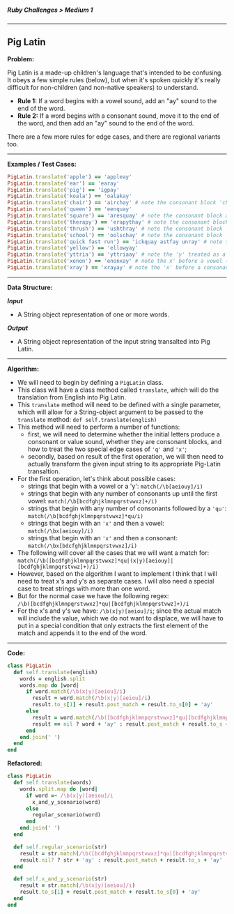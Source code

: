 ##### Ruby Challenges > Medium 1

---

## Pig Latin

**Problem:**  

Pig Latin is a made-up children's language that's intended to be confusing. It obeys a few simple rules (below), but when it's spoken quickly it's really difficult for non-children (and non-native speakers) to understand.  

* **Rule 1:** If a word begins with a vowel sound, add an "ay" sound to the end of the word.
* **Rule 2:** If a word begins with a consonant sound, move it to the end of the word, and then add an "ay" sound to the end of the word.

There are a few more rules for edge cases, and there are regional variants too.

---

**Examples / Test Cases:**  

```ruby
PigLatin.translate('apple') == 'appleay'
PigLatin.translate('ear') == 'earay'
PigLatin.translate('pig') == 'igpay'
PigLatin.translate('koala') == 'oalakay'
PigLatin.translate('chair') == 'airchay' # note the consonant block 'ch'
PigLatin.translate('queen') == 'eenquay'
PigLatin.translate('square') == 'aresquay' # note the consonant block and 'qu'
PigLatin.translate('therapy') == 'erapythay' # note the consonant block 'th'
PigLatin.translate('thrush') == 'ushthray' # note the consonant block 'thr'
PigLatin.translate('school') == 'oolschay' # note the consonant block 'sch'
PigLatin.translate('quick fast run') == 'ickquay astfay unray' # note the 'qu'
PigLatin.translate('yellow') == 'ellowyay'
PigLatin.translate('yttria') == 'yttriaay' # note the 'y' treated as a vowel
PigLatin.translate('xenon') == 'enonxay' # note the x' before a vowel (consonant sound)
PigLatin.translate('xray') == 'xrayay' # note the 'x' before a consonant (vowel sound)
```

---

**Data Structure:**  

**_Input_**

* A String object representation of one or more words.

**_Output_**

* A String object representation of the input string transalted into Pig Latin.

---

**Algorithm:**

* We will need to begin by defining a `PigLatin` class.
* This class will have a class method called `translate`, which will do the translation from English into Pig Latin.
* This `translate` method will need to be defined with a single parameter, which will allow for a String-object argument to be passed to the `translate` method: `def self.translate(english)`
* This method will need to perform a number of functions: 
  * first, we will need to determine whether the initial letters produce a consonant or value sound, whether they are consonant blocks, and how to treat  the two special edge cases of `'q'` and `'x'`;
  * secondly, based on result of the first operation, we will then need to actually transform the given input string to its appropriate Pig-Latin transaltion.
* For the first operation, let's think about possible cases:
  * strings that begin with a vowel or a 'y': `match(/\b[aeiouy]/i)`
  * strings that begin with any number of consonants up until the first vowel: `match(/\b[bcdfghjklmnpqrstvwxz]+/i)`
  * strings that begin with any number of consonants followed by a `'qu'`: `match(/\b[bcdfghjklmnpqrstvwxz]*qu/i)`
  * strings that begin with an `'x'` and then a vowel: `match(/\bx[aeiouy]/i)`
  * strings that begin with an `'x'` and then a consonant: `match(/\bx[bdcfghjklmnpqrstvwxz]/i)`
* The following will cover all the cases that we will want a match for: `match(/\b([bcdfghjklmnpqrstvwxz]*qu|(x|y)[aeiouy]|[bcdfghjklmnpqrstvwz]+)/i)`
* However, based on the algorithm I want to implement I think that I will need to treat x's and y's as separate cases. I will also need a special case to treat strings with more than one word.
* But for the normal case we have the following regex: `/\b([bcdfghjklmnpqrstvwxz]*qu|[bcdfghjklmnpqrstvwz]+)/i`
* For the x's and y's we have: `/\b(x|y)[aeiou]/i`; since the actual match will include the value, which we do not want to displace, we will have to put in a special condition that only extracts the first element of the match and appends it to the end of the word.



---

**Code:**  

```ruby
class PigLatin
  def self.translate(english)
    words = english.split
    words.map do |word|
      if word.match(/\b(x|y)[aeiou]/i)
        result = word.match(/\b(x|y)[aeiou]/i)
        result.to_s[1] + result.post_match + result.to_s[0] + 'ay'
      else
        result = word.match(/\b([bcdfghjklmnpqrstvwxz]*qu|[bcdfghjklmnpqrstvwz]+)/i)
        result == nil ? word + 'ay' : result.post_match + result.to_s + 'ay'
      end
    end.join(' ')
  end
end
```

**Refactored:**

```ruby
class PigLatin
  def self.translate(words)
    words.split.map do |word|
      if word =~ /\b(x|y)[aeiou]/i
        x_and_y_scenario(word)
      else
        regular_scenario(word)
      end
    end.join(' ')
  end

  def self.regular_scenario(str)
    result = str.match(/\b([bcdfghjklmnpqrstvwxz]*qu|[bcdfghjklmnpqrstvwz]+)/i)
    result.nil? ? str + 'ay' : result.post_match + result.to_s + 'ay'
  end

  def self.x_and_y_scenario(str)
    result = str.match(/\b(x|y)[aeiou]/i)
    result.to_s[1] + result.post_match + result.to_s[0] + 'ay'
  end
end
```



